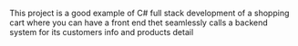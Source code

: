 This project is a good example of C# full stack development of a shopping cart where you can have a front end thet seamlessly calls a backend system for its customers info and products detail
